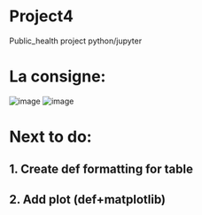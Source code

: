 # Project4
Public_health project python/jupyter


# **La consigne:**


![image](https://user-images.githubusercontent.com/39251088/177045057-3d68e0f6-c0ad-4de6-8cba-cdc8b3c22f2f.png)
![image](https://user-images.githubusercontent.com/39251088/177045103-e2583947-3d2c-4ea0-a0f5-256ad7603809.png)


# **Next to do:**

## 1. Create def formatting for table
## 2. Add plot (def+matplotlib)
